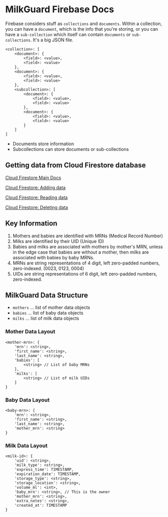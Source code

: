 # MilkGuard Firebase Docs 

Firebase considers stuff as ```collections``` and ```documents```. Within a collection, you can have a ```document```, which is the info that you're storing, or you can have a ```sub-collection``` which itself can contain ```documents``` or ```sub-collections```. It's a big JSON file.

```
<collection>: [
    <document>: {
        <field>: <value>,
        <field>: <value>
    },
    <document>: {
        <field>: <value>,
        <field>: <value>
    },
    <subcollection>: [
        <document>: {
            <field>: <value>,
            <field>: <value>
        },
        <document>: {
            <field>: <value>,
            <field>: <value>
        }
    ]
]
```
- Documents store information
- Subcollections can store documents or sub-collections

## Getting data from Cloud Firestore database

[Cloud Firestore Main Docs](https://firebase.google.com/docs/firestore/)

[Cloud Firestore: Adding data](https://firebase.google.com/docs/firestore/manage-data/add-data)

[Cloud Firestore: Reading data](https://firebase.google.com/docs/firestore/query-data/get-data)

[Cloud Firestore: Deleting data](https://firebase.google.com/docs/firestore/manage-data/delete-data)

## Key Information
1. Mothers and babies are identified with MRNs (Medical Record Number)
2. Milks are identified by their UID (Unique ID)
3. Babies and milks are associated with mothers by mother's MRN, unless in the edge case that babies are without a mother, then milks are associated with babies by baby MRNs.
6. MRNs are string representations of 4 digit, left zero-padded numbers, zero-indexed. (0023, 0123, 0004)
7. UIDs are string representations of 6 digit, left zero-padded numbers, zero-indexed.

## MilkGuard Data Structure

- ```mothers``` ... list of mother data objects
- ```babies``` ... list of baby data objects
- ```milks``` ... list of milk data objects

### Mother Data Layout
```
<mother-mrn>: {
    'mrn': <string>,
    'first_name': <string>,
    'last_name': <string>,
    'babies': [
        <string> // List of baby MRNs
    ],
    'milks': [
        <string> // List of milk UIDs
    ]
}
```

### Baby Data Layout
```
<baby-mrn>: {
    'mrn': <string>,
    'first_name': <string>,
    'last_name': <string>,
    'mother_mrn': <string>
}
```

### Milk Data Layout
```
<milk-id>: {
    'uid': <string>,
    'milk_type': <string>,
    'express_time': TIMESTAMP,
    'expiration_date': TIMESTAMP,
    'storage_type': <string>,
    'storage_location': <string>,
    'volume_ml': <int>,
    'baby_mrn': <string>, // This is the owner
    'mother_mrn': <string>, 
    'extra_notes': <string>,
    'created_at': TIMESTAMP
}
```